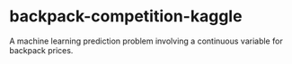 # backpack-competition-kaggle
A machine learning prediction problem involving a continuous variable for backpack prices.
